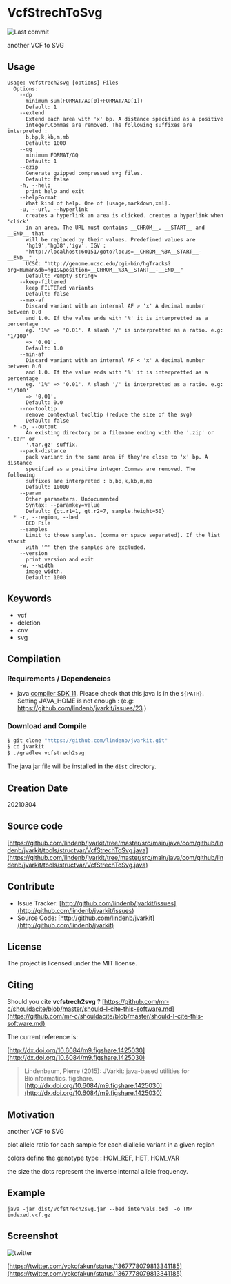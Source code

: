 # VcfStrechToSvg

![Last commit](https://img.shields.io/github/last-commit/lindenb/jvarkit.png)

another VCF to SVG


## Usage

```
Usage: vcfstrech2svg [options] Files
  Options:
    --dp
      minimum sum(FORMAT/AD[0]+FORMAT/AD[1])
      Default: 1
    --extend
      Extend each area with 'x' bp. A distance specified as a positive 
      integer.Commas are removed. The following suffixes are interpreted : 
      b,bp,k,kb,m,mb 
      Default: 1000
    --gq
      minimum FORMAT/GQ
      Default: 1
    --gzip
      Generate gzipped compressed svg files.
      Default: false
    -h, --help
      print help and exit
    --helpFormat
      What kind of help. One of [usage,markdown,xml].
    -u, --url, --hyperlink
      creates a hyperlink an area is clicked. creates a hyperlink when 'click' 
      in an area. The URL must contains __CHROM__, __START__ and __END__ that 
      will be replaced by their values. Predefined values are 
      'hg19','hg38','igv'. IGV : 
      "http://localhost:60151/goto?locus=__CHROM__%3A__START__-__END__" , 
      UCSC: "http://genome.ucsc.edu/cgi-bin/hgTracks?org=Human&db=hg19&position=__CHROM__%3A__START__-__END__"
      Default: <empty string>
    --keep-filtered
      keep FILTERed variants
      Default: false
    --max-af
      Discard variant with an internal AF > 'x' A decimal number between 0.0 
      and 1.0. If the value ends with '%' it is interpretted as a percentage 
      eg. '1%' => '0.01'. A slash '/' is interpretted as a ratio. e.g: '1/100' 
      => '0.01'.
      Default: 1.0
    --min-af
      Discard variant with an internal AF < 'x' A decimal number between 0.0 
      and 1.0. If the value ends with '%' it is interpretted as a percentage 
      eg. '1%' => '0.01'. A slash '/' is interpretted as a ratio. e.g: '1/100' 
      => '0.01'.
      Default: 0.0
    --no-tooltip
      remove contextual tooltip (reduce the size of the svg)
      Default: false
  * -o, --output
      An existing directory or a filename ending with the '.zip' or '.tar' or 
      '.tar.gz' suffix.
    --pack-distance
      pack variant in the same area if they're close to 'x' bp. A distance 
      specified as a positive integer.Commas are removed. The following 
      suffixes are interpreted : b,bp,k,kb,m,mb
      Default: 10000
    --param
      Other parameters. Undocumented
      Syntax: --paramkey=value
      Default: {gt.r1=1, gt.r2=7, sample.height=50}
  * -r, --region, --bed
      BED File
    --samples
      Limit to those samples. (comma or space separated). If the list starst 
      with '^' then the samples are excluded.
    --version
      print version and exit
    -w, --width
      image width.
      Default: 1000

```


## Keywords

 * vcf
 * deletion
 * cnv
 * svg


## Compilation

### Requirements / Dependencies

* java [compiler SDK 11](https://jdk.java.net/11/). Please check that this java is in the `${PATH}`. Setting JAVA_HOME is not enough : (e.g: https://github.com/lindenb/jvarkit/issues/23 )


### Download and Compile

```bash
$ git clone "https://github.com/lindenb/jvarkit.git"
$ cd jvarkit
$ ./gradlew vcfstrech2svg
```

The java jar file will be installed in the `dist` directory.


## Creation Date

20210304

## Source code 

[https://github.com/lindenb/jvarkit/tree/master/src/main/java/com/github/lindenb/jvarkit/tools/structvar/VcfStrechToSvg.java](https://github.com/lindenb/jvarkit/tree/master/src/main/java/com/github/lindenb/jvarkit/tools/structvar/VcfStrechToSvg.java)


## Contribute

- Issue Tracker: [http://github.com/lindenb/jvarkit/issues](http://github.com/lindenb/jvarkit/issues)
- Source Code: [http://github.com/lindenb/jvarkit](http://github.com/lindenb/jvarkit)

## License

The project is licensed under the MIT license.

## Citing

Should you cite **vcfstrech2svg** ? [https://github.com/mr-c/shouldacite/blob/master/should-I-cite-this-software.md](https://github.com/mr-c/shouldacite/blob/master/should-I-cite-this-software.md)

The current reference is:

[http://dx.doi.org/10.6084/m9.figshare.1425030](http://dx.doi.org/10.6084/m9.figshare.1425030)

> Lindenbaum, Pierre (2015): JVarkit: java-based utilities for Bioinformatics. figshare.
> [http://dx.doi.org/10.6084/m9.figshare.1425030](http://dx.doi.org/10.6084/m9.figshare.1425030)


## Motivation

another VCF to SVG

plot  allele ratio for each sample for each diallelic variant in a given region

colors define the genotype type : HOM_REF, HET, HOM_VAR

the size the dots represent the inverse internal allele frequency.

## Example

```
java -jar dist/vcfstrech2svg.jar --bed intervals.bed  -o TMP indexed.vcf.gz
```

## Screenshot

![twitter](https://pbs.twimg.com/media/EvtRyyXWEAEqpz7?format=jpg&name=small "Screenshot")

[https://twitter.com/yokofakun/status/1367778079813341185](https://twitter.com/yokofakun/status/1367778079813341185)


